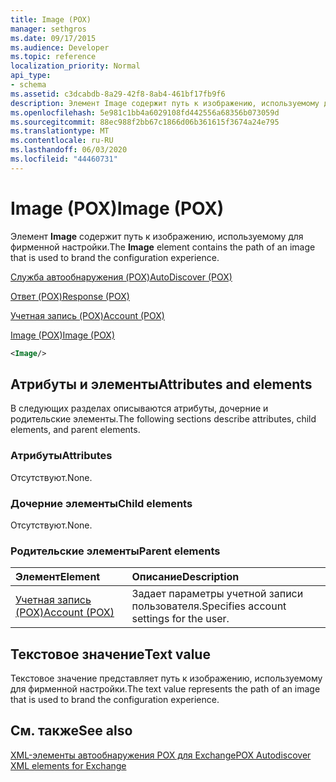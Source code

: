```yaml
---
title: Image (POX)
manager: sethgros
ms.date: 09/17/2015
ms.audience: Developer
ms.topic: reference
localization_priority: Normal
api_type:
- schema
ms.assetid: c3dcabdb-8a29-42f8-8ab4-461bf17fb9f6
description: Элемент Image содержит путь к изображению, используемому для фирменной настройки.
ms.openlocfilehash: 5e981c1bb4a6029108fd442556a68356b073059d
ms.sourcegitcommit: 88ec988f2bb67c1866d06b361615f3674a24e795
ms.translationtype: MT
ms.contentlocale: ru-RU
ms.lasthandoff: 06/03/2020
ms.locfileid: "44460731"
---
```

# <a name="image-pox"></a><span data-ttu-id="668b5-103">Image (POX)</span><span class="sxs-lookup"><span data-stu-id="668b5-103">Image (POX)</span></span>

<span data-ttu-id="668b5-104">Элемент **Image** содержит путь к изображению, используемому для фирменной настройки.</span><span class="sxs-lookup"><span data-stu-id="668b5-104">The **Image** element contains the path of an image that is used to brand the configuration experience.</span></span> 
  
[<span data-ttu-id="668b5-105">Служба автообнаружения (POX)</span><span class="sxs-lookup"><span data-stu-id="668b5-105">AutoDiscover (POX)</span></span>](autodiscover-pox.md)
  
[<span data-ttu-id="668b5-106">Ответ (POX)</span><span class="sxs-lookup"><span data-stu-id="668b5-106">Response (POX)</span></span>](response-pox.md)
  
[<span data-ttu-id="668b5-107">Учетная запись (POX)</span><span class="sxs-lookup"><span data-stu-id="668b5-107">Account (POX)</span></span>](account-pox.md)
  
[<span data-ttu-id="668b5-108">Image (POX)</span><span class="sxs-lookup"><span data-stu-id="668b5-108">Image (POX)</span></span>](image-pox.md)
  
```xml
<Image/>
```

## <a name="attributes-and-elements"></a><span data-ttu-id="668b5-109">Атрибуты и элементы</span><span class="sxs-lookup"><span data-stu-id="668b5-109">Attributes and elements</span></span>

<span data-ttu-id="668b5-110">В следующих разделах описываются атрибуты, дочерние и родительские элементы.</span><span class="sxs-lookup"><span data-stu-id="668b5-110">The following sections describe attributes, child elements, and parent elements.</span></span>
  
### <a name="attributes"></a><span data-ttu-id="668b5-111">Атрибуты</span><span class="sxs-lookup"><span data-stu-id="668b5-111">Attributes</span></span>

<span data-ttu-id="668b5-112">Отсутствуют.</span><span class="sxs-lookup"><span data-stu-id="668b5-112">None.</span></span>
  
### <a name="child-elements"></a><span data-ttu-id="668b5-113">Дочерние элементы</span><span class="sxs-lookup"><span data-stu-id="668b5-113">Child elements</span></span>

<span data-ttu-id="668b5-114">Отсутствуют.</span><span class="sxs-lookup"><span data-stu-id="668b5-114">None.</span></span>
  
### <a name="parent-elements"></a><span data-ttu-id="668b5-115">Родительские элементы</span><span class="sxs-lookup"><span data-stu-id="668b5-115">Parent elements</span></span>

|<span data-ttu-id="668b5-116">**Элемент**</span><span class="sxs-lookup"><span data-stu-id="668b5-116">**Element**</span></span>|<span data-ttu-id="668b5-117">**Описание**</span><span class="sxs-lookup"><span data-stu-id="668b5-117">**Description**</span></span>|
|:-----|:-----|
|[<span data-ttu-id="668b5-118">Учетная запись (POX)</span><span class="sxs-lookup"><span data-stu-id="668b5-118">Account (POX)</span></span>](account-pox.md) <br/> |<span data-ttu-id="668b5-119">Задает параметры учетной записи пользователя.</span><span class="sxs-lookup"><span data-stu-id="668b5-119">Specifies account settings for the user.</span></span>  <br/> |
   
## <a name="text-value"></a><span data-ttu-id="668b5-120">Текстовое значение</span><span class="sxs-lookup"><span data-stu-id="668b5-120">Text value</span></span>

<span data-ttu-id="668b5-121">Текстовое значение представляет путь к изображению, используемому для фирменной настройки.</span><span class="sxs-lookup"><span data-stu-id="668b5-121">The text value represents the path of an image that is used to brand the configuration experience.</span></span>
  
## <a name="see-also"></a><span data-ttu-id="668b5-122">См. также</span><span class="sxs-lookup"><span data-stu-id="668b5-122">See also</span></span>



[<span data-ttu-id="668b5-123">XML-элементы автообнаружения POX для Exchange</span><span class="sxs-lookup"><span data-stu-id="668b5-123">POX Autodiscover XML elements for Exchange</span></span>](pox-autodiscover-xml-elements-for-exchange.md)

